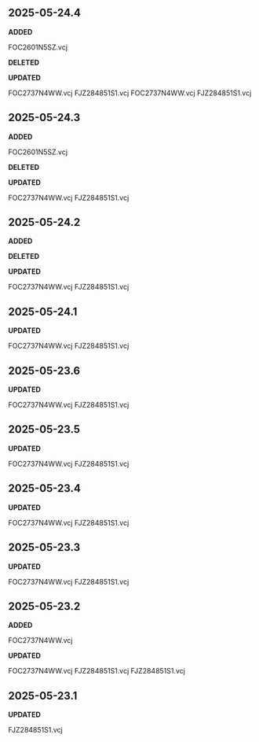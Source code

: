 ## 2025-05-24.4

**ADDED**

FOC2601N5SZ.vcj

**DELETED**



**UPDATED**

FOC2737N4WW.vcj  FJZ284851S1.vcj  FOC2737N4WW.vcj  FJZ284851S1.vcj


## 2025-05-24.3

**ADDED**

FOC2601N5SZ.vcj

**DELETED**



**UPDATED**

FOC2737N4WW.vcj  FJZ284851S1.vcj


## 2025-05-24.2

**ADDED**



**DELETED**



**UPDATED**

FOC2737N4WW.vcj  FJZ284851S1.vcj


## 2025-05-24.1

**UPDATED**

FOC2737N4WW.vcj  FJZ284851S1.vcj


## 2025-05-23.6

**UPDATED**

FOC2737N4WW.vcj  FJZ284851S1.vcj


## 2025-05-23.5

**UPDATED**

FOC2737N4WW.vcj  FJZ284851S1.vcj


## 2025-05-23.4

**UPDATED**

FOC2737N4WW.vcj  FJZ284851S1.vcj


## 2025-05-23.3

**UPDATED**

FOC2737N4WW.vcj  FJZ284851S1.vcj


## 2025-05-23.2

**ADDED**

FOC2737N4WW.vcj

**UPDATED**

FOC2737N4WW.vcj  FJZ284851S1.vcj  FJZ284851S1.vcj


## 2025-05-23.1

**UPDATED**

FJZ284851S1.vcj



